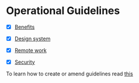 # Operational Guidelines

- [x] [Benefits](benefits.md)
- [x] [Design system](design-system.md)
- [x] [Remote work](remote-work.md)
- [x] [Security](security.md)


To learn how to create or amend guidelines read [this](https://github.com/Vizzuality/playbook/blob/master/README.md)
